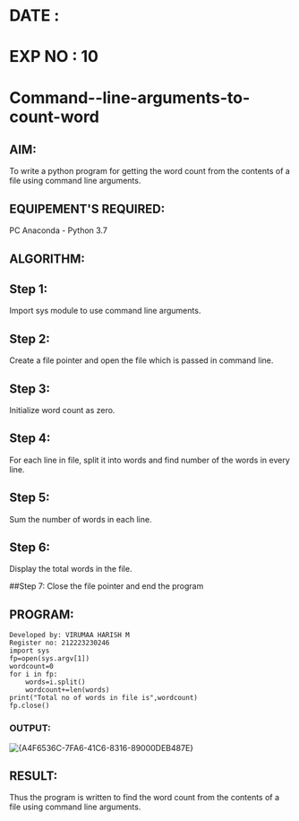 # DATE :
# EXP NO : 10
# Command--line-arguments-to-count-word
## AIM:
To write a python program for getting the word count from the contents of a file using command line arguments.
## EQUIPEMENT'S REQUIRED: 
PC
Anaconda - Python 3.7
## ALGORITHM: 
## Step 1:
Import sys module to use command line arguments.

## Step 2:
Create a file pointer and open the file which is passed in command line.

## Step 3:
Initialize word count as zero.

## Step 4:
For each line in file, split it into words and find number of the words in every line.

## Step 5:
Sum the number of words in each line.

## Step 6:
Display the total words in the file.

##Step 7:
Close the file pointer and end the program

## PROGRAM:

```
Developed by: VIRUMAA HARISH M
Register no: 212223230246
import sys
fp=open(sys.argv[1])
wordcount=0
for i in fp:
    words=i.split()
    wordcount+=len(words)
print("Total no of words in file is",wordcount)
fp.close()
```
### OUTPUT:

![{A4F6536C-7FA6-41C6-8316-89000DEB487E}](https://github.com/user-attachments/assets/91d89330-d37e-41ab-8b26-da3a4bf94cd8)

## RESULT:
Thus the program is written to find the word count from the contents of a file using command line arguments.
